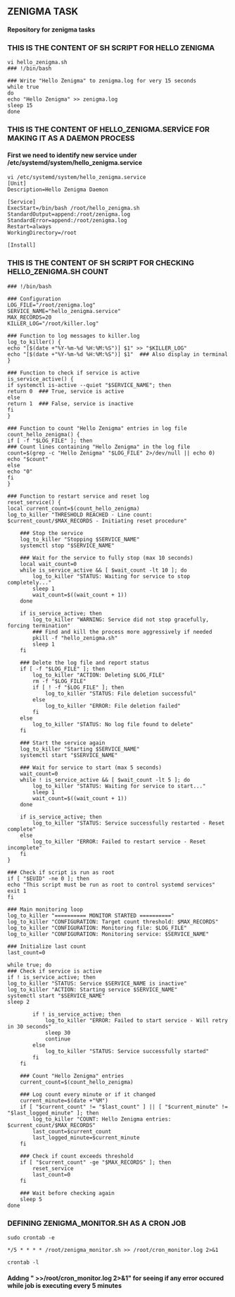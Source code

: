 ## ZENIGMA TASK
#### Repository for zenigma tasks


### THIS IS THE CONTENT OF SH SCRIPT FOR HELLO ZENIGMA
    vi hello_zenigma.sh
    ### !/bin/bash
    
    ### Write "Hello Zenigma" to zenigma.log for very 15 seconds
    while true
    do
    echo "Hello Zenigma" >> zenigma.log
    sleep 15
    done


### THIS IS THE CONTENT OF HELLO_ZENIGMA.SERVİCE FOR MAKING IT AS A DAEMON PROCESS

#### First we need to identify new service under /etc/systemd/system/hello_zenigma.service
    vi /etc/systemd/system/hello_zenigma.service
    [Unit]
    Description=Hello Zenigma Daemon
    
    [Service]
    ExecStart=/bin/bash /root/hello_zenigma.sh
    StandardOutput=append:/root/zenigma.log
    StandardError=append:/root/zenigma.log
    Restart=always
    WorkingDirectory=/root
    
    [Install]
### THIS IS THE CONTENT OF SH SCRIPT FOR CHECKING HELLO_ZENIGMA.SH COUNT
    ### !/bin/bash
    
    ### Configuration
    LOG_FILE="/root/zenigma.log"
    SERVICE_NAME="hello_zenigma.service"
    MAX_RECORDS=20
    KILLER_LOG="/root/killer.log"
    
    ### Function to log messages to killer.log
    log_to_killer() {
    echo "[$(date +"%Y-%m-%d %H:%M:%S")] $1" >> "$KILLER_LOG"
    echo "[$(date +"%Y-%m-%d %H:%M:%S")] $1"  ### Also display in terminal
    }
    
    ### Function to check if service is active
    is_service_active() {
    if systemctl is-active --quiet "$SERVICE_NAME"; then
    return 0  ### True, service is active
    else
    return 1  ### False, service is inactive
    fi
    }
    
    ### Function to count "Hello Zenigma" entries in log file
    count_hello_zenigma() {
    if [ -f "$LOG_FILE" ]; then
    ### Count lines containing "Hello Zenigma" in the log file
    count=$(grep -c "Hello Zenigma" "$LOG_FILE" 2>/dev/null || echo 0)
    echo "$count"
    else
    echo "0"
    fi
    }
    
    ### Function to restart service and reset log
    reset_service() {
    local current_count=$(count_hello_zenigma)
    log_to_killer "THRESHOLD REACHED - Line count: $current_count/$MAX_RECORDS - Initiating reset procedure"
    
        ### Stop the service
        log_to_killer "Stopping $SERVICE_NAME"
        systemctl stop "$SERVICE_NAME"
        
        ### Wait for the service to fully stop (max 10 seconds)
        local wait_count=0
        while is_service_active && [ $wait_count -lt 10 ]; do
            log_to_killer "STATUS: Waiting for service to stop completely..."
            sleep 1
            wait_count=$((wait_count + 1))
        done
        
        if is_service_active; then
            log_to_killer "WARNING: Service did not stop gracefully, forcing termination"
            ### Find and kill the process more aggressively if needed
            pkill -f "hello_zenigma.sh"
            sleep 1
        fi
        
        ### Delete the log file and report status
        if [ -f "$LOG_FILE" ]; then
            log_to_killer "ACTION: Deleting $LOG_FILE"
            rm -f "$LOG_FILE"
            if [ ! -f "$LOG_FILE" ]; then
                log_to_killer "STATUS: File deletion successful"
            else
                log_to_killer "ERROR: File deletion failed"
            fi
        else
            log_to_killer "STATUS: No log file found to delete"
        fi
        
        ### Start the service again
        log_to_killer "Starting $SERVICE_NAME"
        systemctl start "$SERVICE_NAME"
        
        ### Wait for service to start (max 5 seconds)
        wait_count=0
        while ! is_service_active && [ $wait_count -lt 5 ]; do
            log_to_killer "STATUS: Waiting for service to start..."
            sleep 1
            wait_count=$((wait_count + 1))
        done
        
        if is_service_active; then
            log_to_killer "STATUS: Service successfully restarted - Reset complete"
        else
            log_to_killer "ERROR: Failed to restart service - Reset incomplete"
        fi
    }
    
    ### Check if script is run as root
    if [ "$EUID" -ne 0 ]; then
    echo "This script must be run as root to control systemd services"
    exit 1
    fi
    
    ### Main monitoring loop
    log_to_killer "========== MONITOR STARTED =========="
    log_to_killer "CONFIGURATION: Target count threshold: $MAX_RECORDS"
    log_to_killer "CONFIGURATION: Monitoring file: $LOG_FILE"
    log_to_killer "CONFIGURATION: Monitoring service: $SERVICE_NAME"
    
    ### Initialize last count
    last_count=0
    
    while true; do
    ### Check if service is active
    if ! is_service_active; then
    log_to_killer "STATUS: Service $SERVICE_NAME is inactive"
    log_to_killer "ACTION: Starting service $SERVICE_NAME"
    systemctl start "$SERVICE_NAME"
    sleep 2
    
            if ! is_service_active; then
                log_to_killer "ERROR: Failed to start service - Will retry in 30 seconds"
                sleep 30
                continue
            else
                log_to_killer "STATUS: Service successfully started"
            fi
        fi
        
        ### Count "Hello Zenigma" entries
        current_count=$(count_hello_zenigma)
        
        ### Log count every minute or if it changed
        current_minute=$(date +"%M")
        if [ "$current_count" != "$last_count" ] || [ "$current_minute" != "$last_logged_minute" ]; then
            log_to_killer "COUNT: Hello Zenigma entries: $current_count/$MAX_RECORDS"
            last_count=$current_count
            last_logged_minute=$current_minute
        fi
        
        ### Check if count exceeds threshold
        if [ "$current_count" -ge "$MAX_RECORDS" ]; then
            reset_service
            last_count=0
        fi
        
        ### Wait before checking again
        sleep 5
    done
### DEFINING ZENIGMA_MONITOR.SH AS A CRON JOB

    sudo crontab -e
    
    */5 * * * * /root/zenigma_monitor.sh >> /root/cron_monitor.log 2>&1
    
    crontab -l
#### Addıng " >>/root/cron_monitor.log 2>&1" for seeing if any error occured while job is executing every 5 minutes

